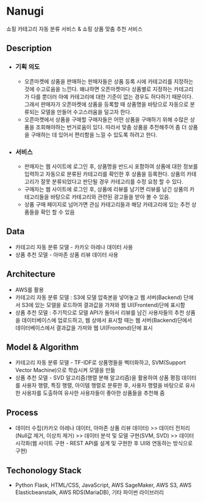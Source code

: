 # Nanugi
쇼핑 카테고리 자동 분류 서비스 &amp; 쇼핑 상품 맞춤 추천 서비스

## Description
- ### 기획 의도
  - 오픈마켓에 상품을 판매하는 판매자들은 상품 등록 시에 카테고리를 지정하는 것에 수고로움을 느낀다. 왜냐하면 오픈마켓마다 상품별로 지정하는 카테고리가 다를 뿐더러 아예 카테고리에 대한 기준이 없는 경우도 허다하기 때문이다. 그래서 판매자가 오픈마켓에 상품을 등록할 때 상품명을 바탕으로 자동으로 분류되는 모델을 만들어 수고스러움을 덜고자 한다.
  - 오픈마켓에서 상품을 구매할 구매자들은 어떤 상품을 구매하기 위해 수많은 상품을 조회해야하는 번거로움이 있다. 따라서 맞춤 상품을 추천해주어 좀 더 상품을 구매하는 데 있어서 편리함을 느낄 수 있도록 하려고 한다.

- ### 서비스
  - 판매자는 웹 사이트에 로그인 후, 상품명을 반드시 포함하여 상품에 대한 정보를 입력하고 자동으로 분류된 카테고리를 확인한 후 상품을 등록한다. 상품의 카테고리가 잘못 분류되었다고 판단될 경우 카테고리를 수정 요청 할 수 있다. 
  - 구매자는 웹 사이트에 로그인 후, 상품에 리뷰를 남기면 리뷰를 남긴 상품의 카테고리들을 바탕으로 카테고리와 관련된 광고들을 받아 볼 수 있음.
  - 상품 구매 페이지로 넘어가면 관심 카테고리들과 해당 카테고리에 있는 추천 상품들을 확인 할 수 있음

## Data
- 카테고리 자동 분류 모델 - 카카오 아레나 데이터 사용
- 상품 추천 모델 - 아마존 상품 리뷰 데이터 사용

## Architecture
- AWS를 활용
- 카테고리 자동 분류 모델 : S3에 모델 압축본을 넣어놓고 웹 서버(Backend) 단에서 S3에 있는 모델을 로드하여 결과값을 가져와 웹 UI(Frontend)단에 표시함
- 상품 추천 모델 : 주기적으로 모델 API가 돌아서 리뷰를 남긴 사용자들의 추천 상품을 데이터베이스에 업로드하고, 웹 상에서 표시할 때는 웹 서버(Backend)단에서 데이터베이스에서 결과값을 가져와 웹 UI(Frontend)단에 표시

## Model & Algorithm
- 카테고리 자동 분류 모델 - TF-IDF로 상품명들을 벡터화하고, SVM(Support Vector Machine)으로 학습시켜 모델을 만듦
- 상품 추천 모델 - SVD 알고리즘(행렬 분해 알고리즘)을 활용하여 상품 평점 데이터를 사용자 행렬, 특징 행렬, 아이템 행렬로 분류한 후, 사용자 행렬을 바탕으로 유사한 사용자를 도출하여 유사한 사용자들이 좋아한 상품들을 추천해 줌

## Process
- 데이터 수집(카카오 아레나 데이터, 아마존 상품 리뷰 데이터) >> 데이터 전처리(Null값 제거, 이상치 제거) >> 데이터 분석 및 모델 구현(SVM, SVD) >> 데이터 시각화(웹 사이트 구현 - REST API를 설계 및 구현한 후 UI와 연동하는 방식으로 구현)

## Techonology Stack
- Python Flask, HTML/CSS, JavaScript, AWS SageMaker, AWS S3, AWS Elasticbeanstalk, AWS RDS(MariaDB), 기타 파이썬 라이브러리
